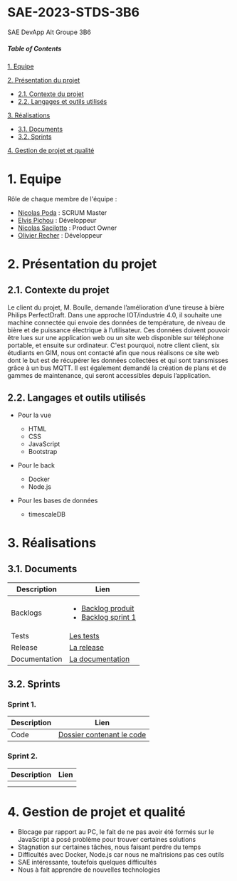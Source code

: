 # SAE-2023-STDS-3B6
SAE DevApp Alt Groupe 3B6

##### Table of Contents  
[1. Equipe](#equipe)  

[2. Présentation du projet](#presentation)
  - [2.1. Contexte du projet](#contexte)
  - [2.2. Langages et outils utilisés](#langages)
  
[3. Réalisations](#realisations)
  - [3.1. Documents](#documents)
  - [3.2. Sprints](#sprints)

[4. Gestion de projet et qualité](#gestion)

<a name="equipe">
 
# 1. Equipe

Rôle de chaque membre de l'équipe :

* [Nicolas Poda](https://github.com/nicolaspoda) : SCRUM Master
* [Elvis Pichou](https://github.com/Eyvos) : Développeur
* [Nicolas Sacilotto](https://github.com/EternalNico) : Product Owner
* [Olivier Recher](https://github.com/OlivierRecher) : Développeur

 <a name="presentation">
 
# 2. Présentation du projet

 <a name="contexte">

## 2.1. Contexte du projet

  Le client du projet, M. Boulle, demande l’amélioration d’une tireuse à bière Philips PerfectDraft. Dans une approche IOT/industrie 4.0, il souhaite une machine connectée qui envoie des données de température, de niveau de bière et de puissance électrique à l’utilisateur. Ces données doivent pouvoir être lues sur une application web ou un site web disponible sur téléphone portable, et ensuite sur ordinateur. C'est pourquoi, notre client client, six étudiants en GIM, nous ont contacté afin que nous réalisons ce site web dont le but est de récupérer les données collectées et qui sont transmisses grâce à un bus MQTT. Il est également demandé la création de plans et de gammes de maintenance, qui seront accessibles depuis l’application.
 
<a name="langages">
  
## 2.2. Langages et outils utilisés

- Pour la vue

  - HTML
  - CSS
  - JavaScript
  - Bootstrap

- Pour le back

  - Docker
  - Node.js

- Pour les bases de données

  - timescaleDB 
  
 <a name="realisations">
 
# 3. Réalisations 

<a name="documents">

## 3.1. Documents

| Description      | Lien |
| ----------- | ----------- |
| Backlogs      | <ul><li>[Backlog produit](https://github.com/nicolaspoda/SAE-ALT-S3-Dev-22-23-STDS-3B-Equipe-6/blob/main/Backlog_produit.pdf)</li><li>[Backlog sprint 1](https://github.com/nicolaspoda/SAE-ALT-S3-Dev-22-23-STDS-3B-Equipe-6/blob/main/Sprint1/Backlogs/BacklogSprint1.pdf)</li>       |
| Tests  |     [Les tests](https://github.com/nicolaspoda/SAE-ALT-S3-Dev-22-23-STDS-3B-Equipe-6/tree/main/Sprint1/test)    |
| Release  |    [La release](https://github.com/nicolaspoda/SAE-ALT-S3-Dev-22-23-STDS-3B-Equipe-6/tree/main/Sprint1/codeV2)   | 
| Documentation  |  [La documentation](https://github.com/nicolaspoda/SAE-ALT-S3-Dev-22-23-STDS-3B-Equipe-6/tree/main/Sprint1/codeV2/src/document)   |
<a name="sprints">
           
## 3.2. Sprints

### Sprint 1.

|  Description     | Lien |
| ----------- | ----------- |
|  Code  |   [Dossier contenant le code](https://github.com/nicolaspoda/SAE-ALT-S3-Dev-22-23-STDS-3B-Equipe-6/tree/main/Sprint1/codeV2)    |

### Sprint 2.

| Description      | Lien |
| ----------- | ----------- |
|       |        |
|     |             |

<a name="gestion">

# 4. Gestion de projet et qualité

* Blocage par rapport au PC, le fait de ne pas avoir été formés sur le JavaScript a posé problème pour trouver certaines solutions
* Stagnation sur certaines tâches, nous faisant perdre du temps
* Difficultés avec Docker, Node.js car nous ne maîtrisions pas ces outils
* SAE intéressante, toutefois quelques difficultés
* Nous à fait apprendre de nouvelles technologies



 


  
  


